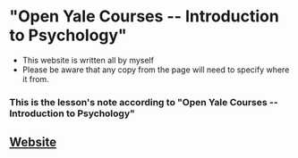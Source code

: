 "Open Yale Courses -- Introduction to Psychology"
=

* This website is written all by myself 
* Please be aware that any copy from the page will need to specify where it from.

### This is the lesson's note according to "Open Yale Courses -- Introduction to Psychology"

## [Website](https://oyc.yale.edu/introduction-psychology/psyc-110)
